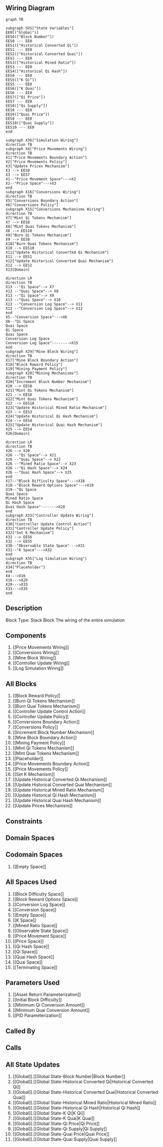 ## Wiring Diagram

```mermaid
graph TB

subgraph SVS["State Variables"]
EE0[("Global")]
EES0(["Block Number"])
EES0 --- EE0
EES1(["Historical Converted Qi"])
EES1 --- EE0
EES2(["Historical Converted Quai"])
EES2 --- EE0
EES3(["Historical Mined Ratio"])
EES3 --- EE0
EES4(["Historical Qi Hash"])
EES4 --- EE0
EES5(["K Qi"])
EES5 --- EE0
EES6(["K Quai"])
EES6 --- EE0
EES7(["Qi Price"])
EES7 --- EE0
EES8(["Qi Supply"])
EES8 --- EE0
EES9(["Quai Price"])
EES9 --- EE0
EES10(["Quai Supply"])
EES10 --- EE0
end

subgraph X36["Simulation Wiring"]
direction TB
subgraph X4["Price Movements Wiring"]
direction TB
X1["Price Movements Boundary Action"]
X2["Price Movements Policy"]
X3["Update Prices Mechanism"]
X3 --> EES9
X3 --> EES7
X1--"Price Movement Space"--->X2
X2--"Price Space"--->X3
end
subgraph X16["Conversions Wiring"]
direction TB
X5["Conversions Boundary Action"]
X6["Conversions Policy"]
subgraph X15["Conversions Mechanisms Wiring"]
direction TB
X7["Mint Qi Tokens Mechanism"]
X7 --> EES8
X8["Mint Quai Tokens Mechanism"]
X8 --> EES10
X9["Burn Qi Tokens Mechanism"]
X9 --> EES8
X10["Burn Quai Tokens Mechanism"]
X10 --> EES10
X11["Update Historical Converted Qi Mechanism"]
X11 --> EES1
X12["Update Historical Converted Quai Mechanism"]
X12 --> EES2
X13[Domain]

direction LR
direction TB
X13 --"Qi Space"--> X7
X13 --"Quai Space"--> X8
X13 --"Qi Space"--> X9
X13 --"Quai Space"--> X10
X13 --"Conversion Log Space"--> X11
X13 --"Conversion Log Space"--> X12
end
X5--"Conversion Space"--->X6
X6--"Qi Space
Quai Space
Qi Space
Quai Space
Conversion Log Space
Conversion Log Space"-------->X15
end
subgraph X29["Mine Block Wiring"]
direction TB
X17["Mine Block Boundary Action"]
X18["Block Reward Policy"]
X19["Mining Payment Policy"]
subgraph X28["Mining Mechanisms"]
direction TB
X20["Increment Block Number Mechanism"]
X20 --> EES0
X21["Mint Qi Tokens Mechanism"]
X21 --> EES8
X22["Mint Quai Tokens Mechanism"]
X22 --> EES10
X23["Update Historical Mined Ratio Mechanism"]
X23 --> EES3
X24["Update Historical Qi Hash Mechanism"]
X24 --> EES4
X25["Update Historical Quai Hash Mechanism"]
X25 --> EES4
X26[Domain]

direction LR
direction TB
X26 --> X20
X26 --"Qi Space"--> X21
X26 --"Quai Space"--> X22
X26 --"Mined Ratio Space"--> X23
X26 --"Qi Hash Space"--> X24
X26 --"Quai Hash Space"--> X25
end
X17--"Block Difficulty Space"--->X18
X18--"Block Reward Options Space"--->X19
X19--"Qi Space
Quai Space
Mined Ratio Space
Qi Hash Space
Quai Hash Space"------->X28
end
subgraph X33["Controller Update Wiring"]
direction TB
X30["Controller Update Control Action"]
X31["Controller Update Policy"]
X32["Set K Mechanism"]
X32 --> EES6
X32 --> EES5
X30--"Observable State Space"--->X31
X31--"K Space"--->X32
end
subgraph X35["Log Simulation Wiring"]
direction TB
X34["Placeholder"]
end
X4--->X16
X16--->X29
X29--->X33
X33--->X35
end
```

## Description

Block Type: Stack Block
The wiring of the entire simulation
## Components
1. [[Price Movements Wiring]]
2. [[Conversions Wiring]]
3. [[Mine Block Wiring]]
4. [[Controller Update Wiring]]
5. [[Log Simulation Wiring]]

## All Blocks
1. [[Block Reward Policy]]
2. [[Burn Qi Tokens Mechanism]]
3. [[Burn Quai Tokens Mechanism]]
4. [[Controller Update Control Action]]
5. [[Controller Update Policy]]
6. [[Conversions Boundary Action]]
7. [[Conversions Policy]]
8. [[Increment Block Number Mechanism]]
9. [[Mine Block Boundary Action]]
10. [[Mining Payment Policy]]
11. [[Mint Qi Tokens Mechanism]]
12. [[Mint Quai Tokens Mechanism]]
13. [[Placeholder]]
14. [[Price Movements Boundary Action]]
15. [[Price Movements Policy]]
16. [[Set K Mechanism]]
17. [[Update Historical Converted Qi Mechanism]]
18. [[Update Historical Converted Quai Mechanism]]
19. [[Update Historical Mined Ratio Mechanism]]
20. [[Update Historical Qi Hash Mechanism]]
21. [[Update Historical Quai Hash Mechanism]]
22. [[Update Prices Mechanism]]

## Constraints

## Domain Spaces

## Codomain Spaces
1. [[Empty Space]]

## All Spaces Used
1. [[Block Difficulty Space]]
2. [[Block Reward Options Space]]
3. [[Conversion Log Space]]
4. [[Conversion Space]]
5. [[Empty Space]]
6. [[K Space]]
7. [[Mined Ratio Space]]
8. [[Observable State Space]]
9. [[Price Movement Space]]
10. [[Price Space]]
11. [[Qi Hash Space]]
12. [[Qi Space]]
13. [[Quai Hash Space]]
14. [[Quai Space]]
15. [[Terminating Space]]

## Parameters Used
1. [[Asset Return Parameterization]]
2. [[Initial Block Difficulty]]
3. [[Minimum Qi Conversion Amount]]
4. [[Minimum Quai Conversion Amount]]
5. [[PID Parameterization]]

## Called By

## Calls

## All State Updates
1. [[Global]].[[Global State-Block Number|Block Number]]
2. [[Global]].[[Global State-Historical Converted Qi|Historical Converted Qi]]
3. [[Global]].[[Global State-Historical Converted Quai|Historical Converted Quai]]
4. [[Global]].[[Global State-Historical Mined Ratio|Historical Mined Ratio]]
5. [[Global]].[[Global State-Historical Qi Hash|Historical Qi Hash]]
6. [[Global]].[[Global State-K Qi|K Qi]]
7. [[Global]].[[Global State-K Quai|K Quai]]
8. [[Global]].[[Global State-Qi Price|Qi Price]]
9. [[Global]].[[Global State-Qi Supply|Qi Supply]]
10. [[Global]].[[Global State-Quai Price|Quai Price]]
11. [[Global]].[[Global State-Quai Supply|Quai Supply]]

